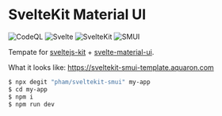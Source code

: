# SvelteKit Material UI
![CodeQL](https://github.com/pham/sveltekit-smui-template/actions/workflows/codeql-analysis.yml/badge.svg)
![Svelte](https://badgen.net/npm/v/svelte?label=Svelte)
![SvelteKit](https://badgen.net/npm/v/@sveltejs/kit/next?label=SvelteKit)
![SMUI](https://badgen.net/npm/v/svelte-material-ui?label=SMUI)

Tempate for [sveltejs-kit] + [svelte-material-ui].

What it looks like:
https://sveltekit-smui-template.aquaron.com

```sh
$ npx degit "pham/sveltekit-smui" my-app
$ cd my-app
$ npm i
$ npm run dev
```

[sveltejs-kit]: https://github.com/sveltejs/kit
[svelte-material-ui]: https://github.com/hperrin/svelte-material-ui

